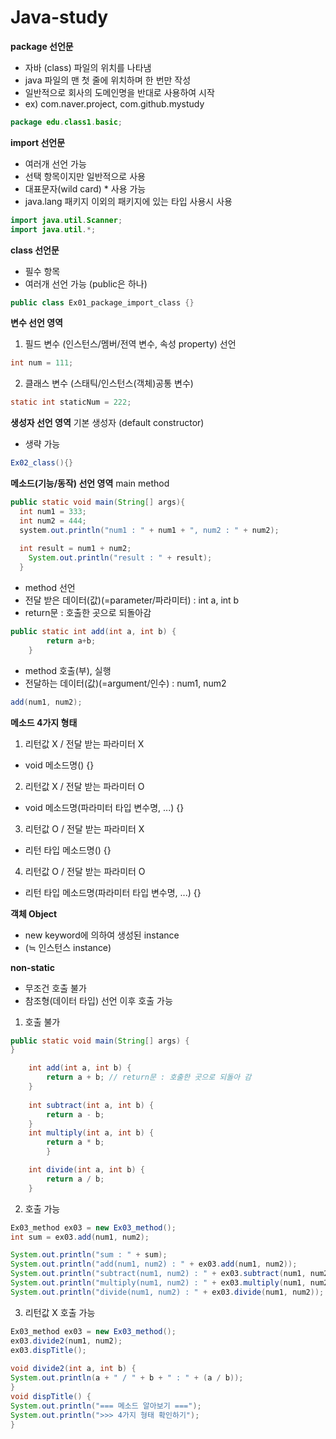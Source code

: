 # Java-study

**package 선언문**
- 자바 (class) 파일의 위치를 나타냄
- java 파일의 맨 첫 줄에 위치하며 한 번만 작성
- 일반적으로 회사의 도메인명을 반대로 사용하여 시작
- ex) com.naver.project, com.github.mystudy

```java
package edu.class1.basic;
```

**import 선언문**
- 여러개 선언 가능
- 선택 항목이지만 일반적으로 사용
- 대표문자(wild card) * 사용 가능
- java.lang 패키지 이외의 패키지에 있는 타입 사용시 사용
```java
import java.util.Scanner;
import java.util.*; 

```

**class 선언문** 
- 필수 항목
- 여러개 선언 가능 (public은 하나)
```java
public class Ex01_package_import_class {}
```

**변수 선언 영역**
1. 필드 변수 (인스턴스/멤버/전역 변수, 속성 property) 선언
```java
int num = 111;
```
2. 클래스 변수 (스태틱/인스턴스(객체)공통 변수)
```java
static int staticNum = 222;
```
**생성자 선언 영역**
기본 생성자 (default constructor) 
- 생략 가능
```java
Ex02_class(){}
```


**메소드(기능/동작) 선언 영역**
main method
```java
public static void main(String[] args){
  int num1 = 333;
  int num2 = 444;
  system.out.println("num1 : " + num1 + ", num2 : " + num2);
  
  int result = num1 + num2;
	System.out.println("result : " + result);
  }
```
- method 선언
- 전달 받은 데이터(값)(=parameter/파라미터) : int a, int b
- return문 : 호출한 곳으로 되돌아감
```java
public static int add(int a, int b) {
		return a+b;
	}
```
- method 호출(부), 실행
- 전달하는 데이터(값)(=argument/인수) : num1, num2
```java
add(num1, num2);
```

**메소드 4가지 형태**
1. 리턴값 X / 전달 받는 파라미터 X
- void 메소드명() {}
2. 리턴값 X / 전달 받는 파라미터 O 
- void 메소드명(파라미터 타입 변수명, ...) {}
3. 리턴값 O / 전달 받는 파라미터 X
- 리턴 타입 메소드명() {}
4. 리턴값 O / 전달 받는 파라미터 O
- 리턴 타입 메소드명(파라미터 타입 변수명, ...) {}

**객체 Object**
- new keyword에 의하여 생성된 instance 
- (≒ 인스턴스 instance)

**non-static**
- 무조건 호출 불가
- 참조형(데이터 타입) 선언 이후 호출 가능

1. 호출 불가
```java
public static void main(String[] args) {
}

	int add(int a, int b) {
		return a + b; // return문 : 호출한 곳으로 되돌아 감
	}
	
	int subtract(int a, int b) {
		return a - b;
	}
	int multiply(int a, int b) {
		return a * b;
		}

	int divide(int a, int b) {
		return a / b;
	}
```
2. 호출 가능
```java
Ex03_method ex03 = new Ex03_method();
int sum = ex03.add(num1, num2);

System.out.println("sum : " + sum);
System.out.println("add(num1, num2) : " + ex03.add(num1, num2));
System.out.println("subtract(num1, num2) : " + ex03.subtract(num1, num2));
System.out.println("multiply(num1, num2) : " + ex03.multiply(num1, num2));
System.out.println("divide(num1, num2) : " + ex03.divide(num1, num2));
```

3. 리턴값 X 호출 가능
```java
Ex03_method ex03 = new Ex03_method();
ex03.divide2(num1, num2);
ex03.dispTitle();
		
void divide2(int a, int b) {
System.out.println(a + " / " + b + " : " + (a / b));
}
void dispTitle() {
System.out.println("=== 메소드 알아보기 ===");
System.out.println(">>> 4가지 형태 확인하기");
}
```
